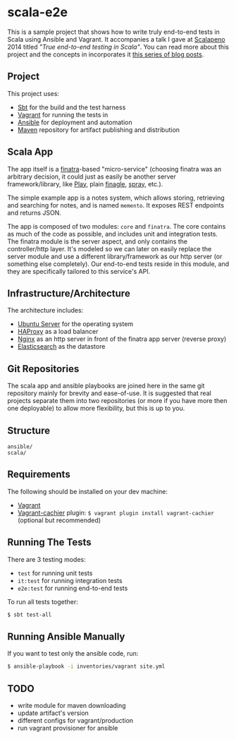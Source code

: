 # scala-e2e

This is a sample project that shows how to write truly end-to-end tests in Scala using Ansible and Vagrant. It accompanies a talk I gave at [Scalapeno](http://www.scalapeno.org.il/) 2014 titled *"True end-to-end testing in Scala"*. You can read more about this project and the concepts in incorporates it [this series of blog posts](http://orrsella.com).

## Project

This project uses:

* [Sbt](http://www.scala-sbt.org/) for the build and the test harness
* [Vagrant](http://www.vagrantup.com/) for running the tests in
* [Ansible](http://www.ansible.com/) for deployment and automation
* [Maven](http://maven.apache.org/) repository for artifact publishing and distribution

## Scala App

The app itself is a [finatra](http://finatra.info/)-based "micro-service" (choosing finatra was an arbitrary decision, it could just as easily be another server framework/library, like [Play](https://playframework.com/), plain [finagle](https://twitter.github.io/finagle/), [spray](http://spray.io/), etc.).

The simple example app is a notes system, which allows storing, retrieving and searching for notes, and is named `memento`. It exposes REST endpoints and returns JSON.

The app is composed of two modules: `core` and `finatra`. The core contains as much of the code as possible, and includes unit and integration tests. The finatra module is the server aspect, and only contains the controller/http layer. It's modeled so we can later on easily replace the server module and use a different library/framework as our http server (or something else completely). Our end-to-end tests reside in this module, and they are specifically tailored to this service's API.

## Infrastructure/Architecture

The architecture includes:

* [Ubuntu Server](http://www.ubuntu.com/server) for the operating system
* [HAProxy](http://www.haproxy.org/) as a load balancer
* [Nginx](http://nginx.org/) as an http server in front of the finatra app server (reverse proxy)
* [Elasticsearch](http://www.elasticsearch.org/) as the datastore

## Git Repositories

The scala app and ansible playbooks are joined here in the same git repository mainly for brevity and ease-of-use. It is suggested that real projects separate them into two repositories (or more if you have more then one deployable) to allow more flexibility, but this is up to you.

## Structure

```
ansible/
scala/
```

## Requirements

The following should be installed on your dev machine:

* [Vagrant](https://www.vagrantup.com/downloads.html)
* [Vagrant-cachier](https://github.com/fgrehm/vagrant-cachier) plugin: `$ vagrant plugin install vagrant-cachier` (optional but recommended)

## Running The Tests

There are 3 testing modes:

* `test` for running unit tests
* `it:test` for running integration tests
* `e2e:test` for running end-to-end tests

To run all tests together:

```bash
$ sbt test-all
```

## Running Ansible Manually

If you want to test only the ansible code, run:

```bash
$ ansible-playbook -i inventories/vagrant site.yml
```

## TODO

- write module for maven downloading
- update artifact's version
- different configs for vagrant/production
- run vagrant provisioner for ansible
